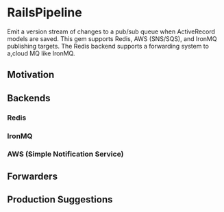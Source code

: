 # RailsPipeline


Emit a version stream of changes to a pub/sub queue when ActiveRecord models are
saved. This gem supports Redis, AWS (SNS/SQS), and IronMQ publishing targets.
The Redis backend supports a forwarding system to a,cloud MQ like IronMQ.

## Motivation

## Backends

### Redis

### IronMQ

### AWS (Simple Notification Service)

## Forwarders

## Production Suggestions
